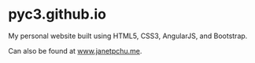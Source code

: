 # pyc3.github.io

My personal website built using HTML5, CSS3, AngularJS, and Bootstrap.

Can also be found at www.janetpchu.me.